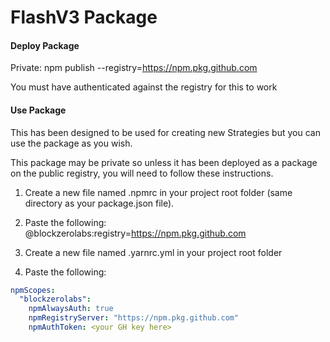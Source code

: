 # FlashV3 Package

#### Deploy Package

Private:
npm publish --registry=https://npm.pkg.github.com

You must have authenticated against the registry for this to work

#### Use Package

This has been designed to be used for creating new Strategies but
you can use the package as you wish.

This package may be private so unless it has been deployed as a package
on the public registry, you will need to follow these instructions.

1. Create a new file named .npmrc in your project root folder (same
   directory as your package.json file).

2. Paste the following: @blockzerolabs:registry=https://npm.pkg.github.com

3. Create a new file named .yarnrc.yml in your project root folder

4. Paste the following:

```yaml
npmScopes:
  "blockzerolabs":
    npmAlwaysAuth: true
    npmRegistryServer: "https://npm.pkg.github.com"
    npmAuthToken: <your GH key here>
```
